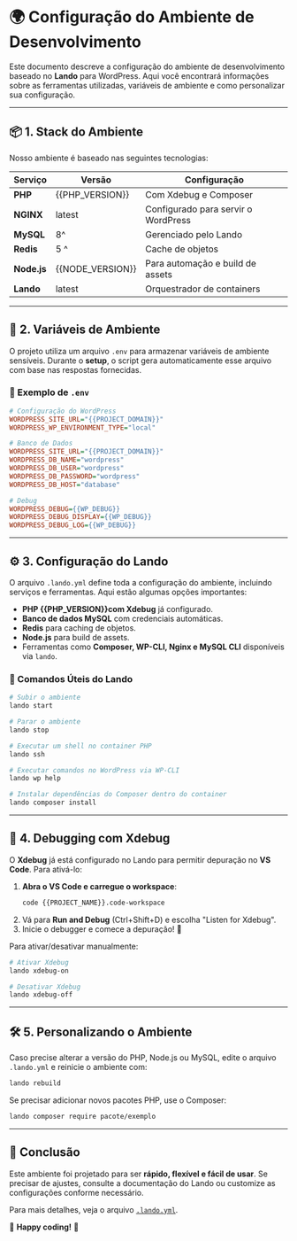 # 🌍 Configuração do Ambiente de Desenvolvimento

Este documento descreve a configuração do ambiente de desenvolvimento baseado no **Lando** para WordPress. Aqui você encontrará informações sobre as ferramentas utilizadas, variáveis de ambiente e como personalizar sua configuração.

---

## 📦 1. Stack do Ambiente

Nosso ambiente é baseado nas seguintes tecnologias:

| Serviço       | Versão  | Configuração |
|--------------|--------|--------------|
| **PHP**      | {{PHP_VERSION}}    | Com Xdebug e Composer |
| **NGINX**    | latest | Configurado para servir o WordPress |
| **MySQL**    | 8^    | Gerenciado pelo Lando |
| **Redis**    | 5 ^     | Cache de objetos |
| **Node.js**  | {{NODE_VERSION}}     | Para automação e build de assets |
| **Lando**    | latest | Orquestrador de containers |

---

## 🔑 2. Variáveis de Ambiente

O projeto utiliza um arquivo `.env` para armazenar variáveis de ambiente sensíveis. Durante o **setup**, o script gera automaticamente esse arquivo com base nas respostas fornecidas.

### 📌 Exemplo de `.env`
```ini
# Configuração do WordPress
WORDPRESS_SITE_URL="{{PROJECT_DOMAIN}}"
WORDPRESS_WP_ENVIRONMENT_TYPE="local"

# Banco de Dados
WORDPRESS_SITE_URL="{{PROJECT_DOMAIN}}"
WORDPRESS_DB_NAME="wordpress"
WORDPRESS_DB_USER="wordpress"
WORDPRESS_DB_PASSWORD="wordpress"
WORDPRESS_DB_HOST="database"

# Debug
WORDPRESS_DEBUG={{WP_DEBUG}}
WORDPRESS_DEBUG_DISPLAY={{WP_DEBUG}}
WORDPRESS_DEBUG_LOG={{WP_DEBUG}}
```

---

## ⚙️ 3. Configuração do Lando

O arquivo `.lando.yml` define toda a configuração do ambiente, incluindo serviços e ferramentas. Aqui estão algumas opções importantes:

- **PHP {{PHP_VERSION}}com Xdebug** já configurado.
- **Banco de dados MySQL** com credenciais automáticas.
- **Redis** para caching de objetos.
- **Node.js** para build de assets.
- Ferramentas como **Composer, WP-CLI, Nginx e MySQL CLI** disponíveis via `lando`.

### 🔧 Comandos Úteis do Lando
```sh
# Subir o ambiente
lando start

# Parar o ambiente
lando stop

# Executar um shell no container PHP
lando ssh

# Executar comandos no WordPress via WP-CLI
lando wp help

# Instalar dependências do Composer dentro do container
lando composer install
```

---

## 🐞 4. Debugging com Xdebug

O **Xdebug** já está configurado no Lando para permitir depuração no **VS Code**. Para ativá-lo:

1. **Abra o VS Code e carregue o workspace**:
   ```sh
   code {{PROJECT_NAME}}.code-workspace
   ```
2. Vá para **Run and Debug** (Ctrl+Shift+D) e escolha "Listen for Xdebug".
3. Inicie o debugger e comece a depuração! 🎯

Para ativar/desativar manualmente:

```sh
# Ativar Xdebug
lando xdebug-on

# Desativar Xdebug
lando xdebug-off
```

---

## 🛠️ 5. Personalizando o Ambiente

Caso precise alterar a versão do PHP, Node.js ou MySQL, edite o arquivo `.lando.yml` e reinicie o ambiente com:

```sh
lando rebuild
```

Se precisar adicionar novos pacotes PHP, use o Composer:

```sh
lando composer require pacote/exemplo
```

---

## 🎯 Conclusão

Este ambiente foi projetado para ser **rápido, flexível e fácil de usar**. Se precisar de ajustes, consulte a documentação do Lando ou customize as configurações conforme necessário.

Para mais detalhes, veja o arquivo [`.lando.yml`](../.lando.yml).

🚀 **Happy coding!** 🚀